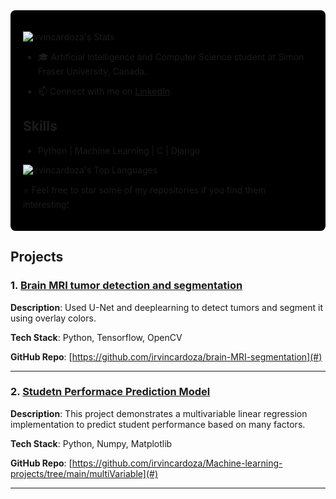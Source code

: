 <div style="background-color: black; padding: 20px; border-radius: 8px;">



![irvincardoza's Stats](https://github-readme-stats.vercel.app/api?username=irvincardoza&theme=vue-dark&show_icons=true&hide_border=true&count_private=true)



- 🎓 Artificial Intelligence and Computer Science student at Simon Fraser University, Canada.

- 📫 Connect with me on [LinkedIn](https://www.linkedin.com/in/irvin-cardoza-286b34281/).


## Skills

- Python | Machine Learning | C | Django
  

![irvincardoza's Top Languages](https://github-readme-stats.vercel.app/api/top-langs/?username=irvincardoza&theme=vue-dark&show_icons=true&hide_border=true&layout=compact)


⭐️ Feel free to star some of my repositories if you find them interesting!

</div>


## Projects

### 1. [Brain MRI tumor detection and segmentation](#)
**Description**: Used U-Net and deeplearning to detect tumors and segment it using overlay colors.  

**Tech Stack**: Python, Tensorflow, OpenCV

**GitHub Repo**: [https://github.com/irvincardoza/brain-MRI-segmentation](#)

---

### 2. [Studetn Performace Prediction Model](#)
**Description**: This project demonstrates a multivariable linear regression implementation to predict student performance based on many factors. 

**Tech Stack**: Python, Numpy, Matplotlib 

**GitHub Repo**: [https://github.com/irvincardoza/Machine-learning-projects/tree/main/multiVariable](#)

---



